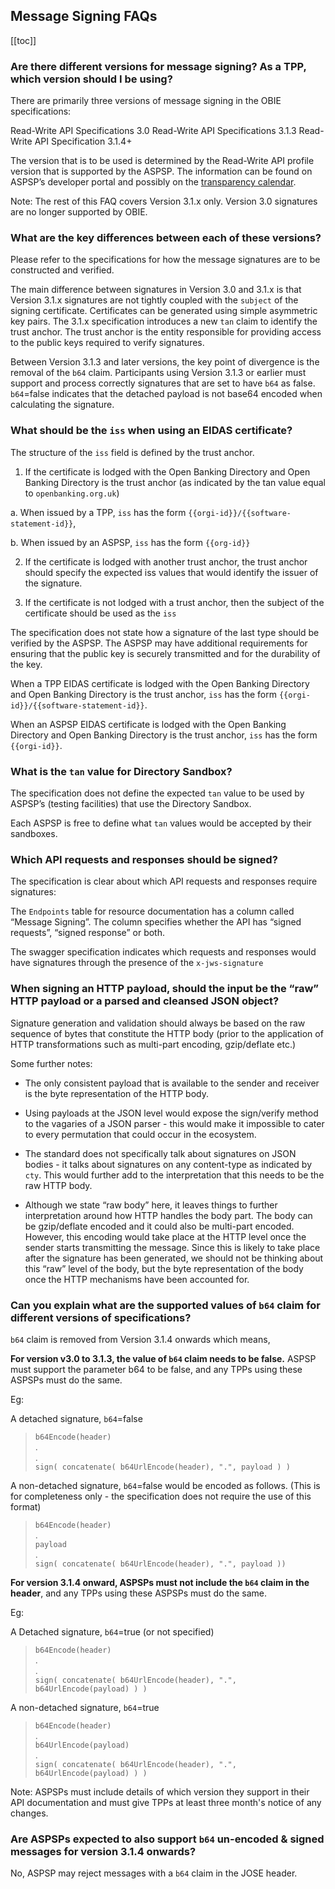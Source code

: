 ## Message Signing FAQs

[[toc]]

### **Are there different versions for message signing? As a TPP, which version should I be using?**
There are primarily three versions of message signing in the OBIE specifications:

Read-Write API Specifications 3.0
Read-Write API Specifications 3.1.3
Read-Write API Specification 3.1.4+

The version that is to be used is determined by the Read-Write API profile version that is supported by the ASPSP. The information can be found on ASPSP’s developer portal and possibly on the <a href="
https://openbanking.atlassian.net/wiki/spaces/AD/pages/1135346433/Transparency+Calendar
" class="external-link" rel="nofollow">transparency calendar</a>.

Note: The rest of this FAQ covers Version 3.1.x only. Version 3.0 signatures are no longer supported by OBIE.


### **What are the key differences between each of these versions?**
Please refer to the specifications for how the message signatures are to be constructed and verified.

The main difference between signatures in Version 3.0 and 3.1.x is that Version 3.1.x signatures are not tightly coupled with the `subject` of the signing certificate. Certificates can be generated using simple asymmetric key pairs. The 3.1.x specification introduces a new `tan` claim to identify the trust anchor. The trust anchor is the entity responsible for providing access to the public keys required to verify signatures.

Between Version 3.1.3 and later versions, the key point of divergence is the removal of the `b64` claim. Participants using Version 3.1.3 or earlier must support and process correctly signatures that are set to have `b64` as false. `b64`=false indicates that the detached payload is not base64 encoded when calculating the signature.


### **What should be the `iss` when using an EIDAS certificate?**
The structure of the `iss` field is defined by the trust anchor.

1. If the certificate is lodged with the Open Banking Directory and Open Banking Directory is the trust anchor (as indicated by the tan value equal to `openbanking.org.uk`)

a. When issued by a TPP, `iss` has the form `{{orgi-id}}/{{software-statement-id}}`,

b. When issued by an ASPSP, `iss` has the form `{{org-id}}`

2. If the certificate is lodged with another trust anchor, the trust anchor should specify the expected iss values that would identify the issuer of the signature.

3. If the certificate is not lodged with a trust anchor, then the subject of the certificate should be used as the `iss`

The specification does not state how a signature of the last type should be verified by the ASPSP. The ASPSP may have additional requirements for ensuring that the public key is securely transmitted and for the durability of the key.

When a TPP EIDAS certificate is lodged with the Open Banking Directory and Open Banking Directory is the trust anchor, `iss` has the form <span v-pre>`{{orgi-id}}/{{software-statement-id}}`</span>.

When an ASPSP EIDAS certificate is lodged with the Open Banking Directory and Open Banking Directory is the trust anchor, `iss` has the form <span v-pre>`{{orgi-id}}`</span>.

### **What is the `tan` value for Directory Sandbox?**
The specification does not define the expected `tan` value to be used by ASPSP’s (testing facilities) that use the Directory Sandbox. 

Each ASPSP is free to define what `tan` values would be accepted by their sandboxes.

### **Which API requests and responses should be signed?**
The specification is clear about which API requests and responses require signatures:

The `Endpoints` table for resource documentation has a column called “Message Signing”. The column specifies whether the API has “signed requests”, “signed response” or both.

The swagger specification indicates which requests and responses would have signatures through the presence of the `x-jws-signature`

### **When signing an HTTP payload, should the input be the “raw” HTTP payload or a parsed and cleansed JSON object?**

Signature generation and validation should always be based on the raw sequence of bytes that constitute the HTTP body (prior to the application of HTTP transformations such as multi-part encoding, gzip/deflate etc.)

Some further notes:

* The only consistent payload that is available to the sender and receiver is the byte representation of the HTTP body.

* Using payloads at the JSON level would expose the sign/verify method to the vagaries of a JSON parser - this would make it impossible to cater to every permutation that could occur in the ecosystem.

* The standard does not specifically talk about signatures on JSON bodies - it talks about signatures on any content-type as indicated by `cty`. This would further add to the interpretation that this needs to be the raw HTTP body.

* Although we state “raw body” here, it leaves things to further interpretation around how HTTP handles the body part. The body can be gzip/deflate encoded and it could also be multi-part encoded. However, this encoding would take place at the HTTP level once the sender starts transmitting the message. Since this is likely to take place after the signature has been generated, we should not be thinking about this “raw” level of the body, but the byte representation of the body once the HTTP mechanisms have been accounted for.

### **Can you explain what are the supported values of `b64` claim for different versions of specifications?**

`b64` claim is removed from Version 3.1.4 onwards which means,

**For version v3.0 to 3.1.3, the value of `b64` claim needs to be false.** ASPSP must support the parameter b64 to be false, and any TPPs using these ASPSPs must do the same.

Eg:

A detached signature, `b64`=false 

>`b64Encode(header)`<br>
>.<br>
>.<br>
>`sign( concatenate( b64UrlEncode(header), ".", payload ) )`<br>

A non-detached signature, `b64`=false would be encoded as follows. (This is for completeness only - the specification does not require the use of this format)

>`b64Encode(header)`<br>
>.<br>
>`payload`<br>
>.<br>
>`sign( concatenate( b64UrlEncode(header), ".", payload ))`<br>

**For version 3.1.4 onward, ASPSPs must not include the `b64` claim in the header**, and any TPPs using these ASPSPs must do the same.

Eg:

A Detached signature, `b64`=true (or not specified)

>`b64Encode(header)`<br>
>.<br>
>.<br>
>`sign( concatenate( b64UrlEncode(header), ".", b64UrlEncode(payload) ) )`<br>

A non-detached signature, `b64`=true

>`b64Encode(header)`<br>
>.<br>
>`b64UrlEncode(payload)`<br>
>.<br>
>`sign( concatenate( b64UrlEncode(header), ".", b64UrlEncode(payload) ) )`<br>

Note: ASPSPs must include details of which version they support in their API documentation and must give TPPs at least three month's notice of any changes.

### **Are ASPSPs expected to also support `b64` un-encoded & signed messages for version 3.1.4 onwards?**

No, ASPSP may reject messages with a `b64` claim in the JOSE header.


